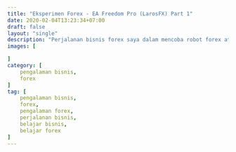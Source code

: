 ```yaml
---
title: "Eksperimen Forex - EA Freedom Pro (LarosFX) Part 1"
date: 2020-02-04T13:23:34+07:00
draft: false
layout: "single"
description: "Perjalanan bisnis forex saya dalam mencoba robot forex atau Expert Advisor. Semuanya murni beli sendiri tanpa endorse dan menggunakan akun live. Simak lebih lanjut."
images: [

]
category: [
    pengalaman bisnis,
    forex
]
tag: [
    pengalaman bisnis, 
    forex,
    pengalaman forex,
    perjalanan bisnis,
    belajar bisnis,
    belajar forex
]
---
```


